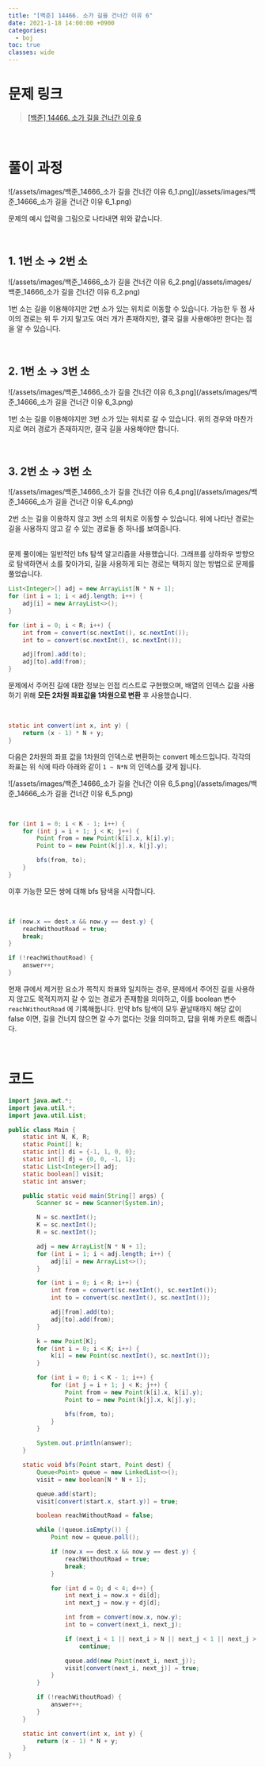 ```yaml
---
title: "[백준] 14466. 소가 길을 건너간 이유 6"
date: 2021-1-18 14:00:00 +0900
categories:
  - boj
toc: true
classes: wide
---
```


# 문제 링크

> [[백준] 14466. 소가 길을 건너간 이유 6](https://www.acmicpc.net/problem/14466)

<br>

# 풀이 과정

![/assets/images/백준_14666_소가 길을 건너간 이유 6_1.png](/assets/images/백준_14666_소가 길을 건너간 이유 6_1.png)

문제의 예시 입력을 그림으로 나타내면 위와 같습니다.

<br>

## 1. 1번 소 → 2번 소

![/assets/images/백준_14666_소가 길을 건너간 이유 6_2.png](/assets/images/백준_14666_소가 길을 건너간 이유 6_2.png)

1번 소는 길을 이용해야지만 2번 소가 있는 위치로 이동할 수 있습니다. 가능한 두 점 사이의 경로는 위 두 가지 말고도 여러 개가 존재하지만, 결국 길을 사용해야만 한다는 점을 알 수 있습니다.

<br>

## 2. 1번 소 → 3번 소

![/assets/images/백준_14666_소가 길을 건너간 이유 6_3.png](/assets/images/백준_14666_소가 길을 건너간 이유 6_3.png)

1번 소는 길을 이용해야지만 3번 소가 있는 위치로 갈 수 있습니다. 위의 경우와 마찬가지로 여러 경로가 존재하지만, 결국 길을 사용해야만 합니다.

<br>

## 3. 2번 소 → 3번 소

![/assets/images/백준_14666_소가 길을 건너간 이유 6_4.png](/assets/images/백준_14666_소가 길을 건너간 이유 6_4.png)

2번 소는 길을 이용하지 않고 3번 소의 위치로 이동할 수 있습니다. 위에 나타난 경로는 길을 사용하지 않고 갈 수 있는 경로들 중 하나를 보여줍니다.

<br>
문제 풀이에는 일반적인 bfs 탐색 알고리즘을 사용했습니다. 그래프를 상하좌우 방향으로 탐색하면서 소를 찾아가되, 길을 사용하게 되는 경로는 택하지 않는 방법으로 문제를 풀었습니다.

<br>

```java
List<Integer>[] adj = new ArrayList[N * N + 1];
for (int i = 1; i < adj.length; i++) {
    adj[i] = new ArrayList<>();
}

for (int i = 0; i < R; i++) {
    int from = convert(sc.nextInt(), sc.nextInt());
    int to = convert(sc.nextInt(), sc.nextInt());

    adj[from].add(to);
    adj[to].add(from);
}
```

문제에서 주어진 길에 대한 정보는 인접 리스트로 구현했으며, 배열의 인덱스 값을 사용하기 위해 **모든 2차원 좌표값을 1차원으로 변환** 후 사용했습니다.

<br>

```java
static int convert(int x, int y) {
    return (x - 1) * N + y;
}
```

다음은 2차원의 좌표 값을 1차원의 인덱스로 변환하는 convert 메소드입니다. 각각의 좌표는 위 식에 따라 아래와 같이 `1 ~ N*N` 의 인덱스를 갖게 됩니다.

![/assets/images/백준_14666_소가 길을 건너간 이유 6_5.png](/assets/images/백준_14666_소가 길을 건너간 이유 6_5.png)

<br>

```java
for (int i = 0; i < K - 1; i++) {
    for (int j = i + 1; j < K; j++) {
        Point from = new Point(k[i].x, k[i].y);
        Point to = new Point(k[j].x, k[j].y);

        bfs(from, to);
    }
}
```

이후 가능한 모든 쌍에 대해 bfs 탐색을 시작합니다.

<br>

```java
if (now.x == dest.x && now.y == dest.y) {
    reachWithoutRoad = true;
    break;
}

if (!reachWithoutRoad) {
    answer++;
}
```

현재 큐에서 제거한 요소가 목적지 좌표와 일치하는 경우, 문제에서 주어진 길을 사용하지 않고도 목적지까지 갈 수 있는 경로가 존재함을 의미하고, 이를 boolean 변수 `reachWithoutRoad` 에 기록해둡니다. 만약 bfs 탐색이 모두 끝날때까지 해당 값이 false 이면, 길을 건너지 않으면 갈 수가 없다는 것을 의미하고, 답을 위해 카운트 해줍니다.

<br>

# 코드

```java
import java.awt.*;
import java.util.*;
import java.util.List;

public class Main {
    static int N, K, R;
    static Point[] k;
    static int[] di = {-1, 1, 0, 0};
    static int[] dj = {0, 0, -1, 1};
    static List<Integer>[] adj;
    static boolean[] visit;
    static int answer;

    public static void main(String[] args) {
        Scanner sc = new Scanner(System.in);

        N = sc.nextInt();
        K = sc.nextInt();
        R = sc.nextInt();

        adj = new ArrayList[N * N + 1];
        for (int i = 1; i < adj.length; i++) {
            adj[i] = new ArrayList<>();
        }

        for (int i = 0; i < R; i++) {
            int from = convert(sc.nextInt(), sc.nextInt());
            int to = convert(sc.nextInt(), sc.nextInt());

            adj[from].add(to);
            adj[to].add(from);
        }

        k = new Point[K];
        for (int i = 0; i < K; i++) {
            k[i] = new Point(sc.nextInt(), sc.nextInt());
        }

        for (int i = 0; i < K - 1; i++) {
            for (int j = i + 1; j < K; j++) {
                Point from = new Point(k[i].x, k[i].y);
                Point to = new Point(k[j].x, k[j].y);

                bfs(from, to);
            }
        }

        System.out.println(answer);
    }

    static void bfs(Point start, Point dest) {
        Queue<Point> queue = new LinkedList<>();
        visit = new boolean[N * N + 1];

        queue.add(start);
        visit[convert(start.x, start.y)] = true;

        boolean reachWithoutRoad = false;

        while (!queue.isEmpty()) {
            Point now = queue.poll();

            if (now.x == dest.x && now.y == dest.y) {
                reachWithoutRoad = true;
                break;
            }

            for (int d = 0; d < 4; d++) {
                int next_i = now.x + di[d];
                int next_j = now.y + dj[d];

                int from = convert(now.x, now.y);
                int to = convert(next_i, next_j);

                if (next_i < 1 || next_i > N || next_j < 1 || next_j > N || visit[convert(next_i, next_j)] || adj[from].contains(to))
                    continue;

                queue.add(new Point(next_i, next_j));
                visit[convert(next_i, next_j)] = true;
            }
        }

        if (!reachWithoutRoad) {
            answer++;
        }
    }

    static int convert(int x, int y) {
        return (x - 1) * N + y;
    }
}
```